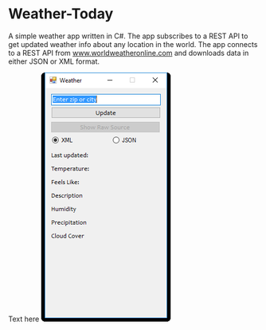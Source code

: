 # Weather-Today
A simple weather app written in C#. The app subscribes to a REST API to get updated weather info about any location in the world. The app connects to a REST API from www.worldweatheronline.com and downloads data in either JSON or XML format. 


Text here
![ss1](ss1.png?raq=true)

